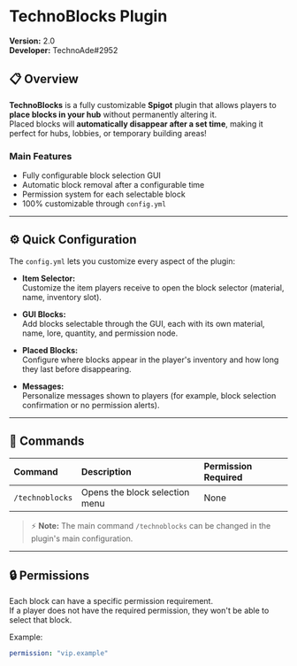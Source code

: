 # TechnoBlocks Plugin

**Version:** 2.0  
**Developer:** TechnoAde#2952

## 📋 Overview

**TechnoBlocks** is a fully customizable **Spigot** plugin that allows players to **place blocks in your hub** without permanently altering it.  
Placed blocks will **automatically disappear after a set time**, making it perfect for hubs, lobbies, or temporary building areas!

### Main Features
- Fully configurable block selection GUI
- Automatic block removal after a configurable time
- Permission system for each selectable block
- 100% customizable through `config.yml`

---

## ⚙️ Quick Configuration

The `config.yml` lets you customize every aspect of the plugin:

- **Item Selector:**  
  Customize the item players receive to open the block selector (material, name, inventory slot).

- **GUI Blocks:**  
  Add blocks selectable through the GUI, each with its own material, name, lore, quantity, and permission node.

- **Placed Blocks:**  
  Configure where blocks appear in the player's inventory and how long they last before disappearing.

- **Messages:**  
  Personalize messages shown to players (for example, block selection confirmation or no permission alerts).

---

## 📜 Commands

| Command         | Description                   | Permission Required |
|:----------------|:-------------------------------|:--------------------|
| `/technoblocks` | Opens the block selection menu | None |

> ⚡ **Note:** The main command `/technoblocks` can be changed in the plugin's main configuration.

---

## 🔒 Permissions

Each block can have a specific permission requirement.  
If a player does not have the required permission, they won't be able to select that block.

Example:
```yaml
permission: "vip.example"
